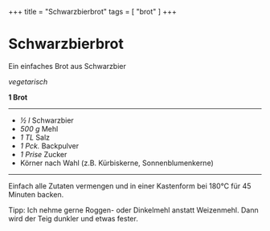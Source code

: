 +++
title = "Schwarzbierbrot"
tags = [ "brot" ]
+++
# Schwarzbierbrot

Ein einfaches Brot aus Schwarzbier

*vegetarisch*

**1 Brot**

---

- *½ l* Schwarzbier
- *500 g* Mehl
- *1 TL* Salz
- *1 Pck.* Backpulver
- *1 Prise* Zucker
- Körner nach Wahl (z.B. Kürbiskerne, Sonnenblumenkerne)

---

Einfach alle Zutaten vermengen und in einer Kastenform bei 180°C für 45 Minuten backen.

Tipp: Ich nehme gerne Roggen- oder Dinkelmehl anstatt Weizenmehl. Dann wird der Teig dunkler und etwas fester.
